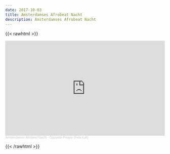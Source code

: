 ```yaml
---
date: 2017-10-03
title: Amsterdamses Afrobeat Nacht
description: Amsterdamses Afrobeat Nacht
---
```


{{< rawhtml >}}

<iframe width="100%" height="300" scrolling="no" frameborder="no" allow="autoplay" src="https://w.soundcloud.com/player/?url=https%3A//api.soundcloud.com/tracks/345143454&color=%23ff5500&auto_play=false&hide_related=false&show_comments=true&show_user=true&show_reposts=false&show_teaser=true&visual=true"></iframe><div style="font-size: 10px; color: #cccccc;line-break: anywhere;word-break: normal;overflow: hidden;white-space: nowrap;text-overflow: ellipsis; font-family: Interstate,Lucida Grande,Lucida Sans Unicode,Lucida Sans,Garuda,Verdana,Tahoma,sans-serif;font-weight: 100;"><a href="https://soundcloud.com/user-771773066" title="Amsterdamse Afrobeat Nacht" target="_blank" style="color: #cccccc; text-decoration: none;">Amsterdamse Afrobeat Nacht</a> · <a href="https://soundcloud.com/user-771773066/opposite-people-fela-kuti" title="Opposite People (Fela Kuti)" target="_blank" style="color: #cccccc; text-decoration: none;">Opposite People (Fela Kuti)</a></div>

{{< /rawhtml >}}
